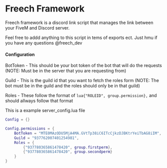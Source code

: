 # Freech Framework

Freech framework is a discord link script that manages the link between your FiveM and Discord server.

Feel free to addd anything to this script in tems of exports ect. Just hmu if you have any questions @freech_dev

#### Configuration

BotToken - This should be your bot token of the bot that will do the requests (NOTE: Must be in the server that you are requesting from)

Guild - This is the guild id that you want to fetch the roles form (NOTE: The bot must be in the guild and the roles should only be in that guild)

Roles - These follow the format of ```lua{"ROLEID", group.permission},``` and should allways follow that format

This is a example server_config.lua file

```lua
Config = {}

Config.permissions = {
    BotToken = "MTE0MAzODU5MjA4MA.GVtTp38iC6ITcCjkzDJBKtrYeiTbAG8iIM",
    Guild = "937762007401254981",
    Roles = {
        {"937780365861478420", group.firstperm},
        {"937780365861478420", group.secondperm}
    }
}

